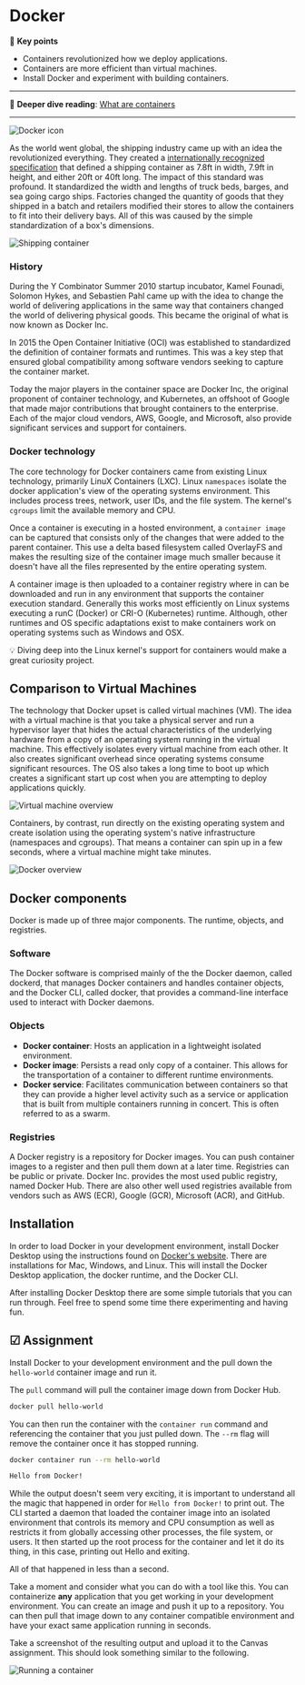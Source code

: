 # Docker

🔑 **Key points**

- Containers revolutionized how we deploy applications.
- Containers are more efficient than virtual machines.
- Install Docker and experiment with building containers.

---

📖 **Deeper dive reading**: [What are containers](https://www.docker.com/resources/what-container/)

---

![Docker icon](dockerIcon.png)

As the world went global, the shipping industry came up with an idea the revolutionized everything. They created a [internationally recognized specification](https://cdn.standards.iteh.ai/samples/76912/7354663676144f8ab1a7b57cb573b0a6/ISO-668-2020.pdf) that defined a shipping container as 7.8ft in width, 7.9ft in height, and either 20ft or 40ft long. The impact of this standard was profound. It standardized the width and lengths of truck beds, barges, and sea going cargo ships. Factories changed the quantity of goods that they shipped in a batch and retailers modified their stores to allow the containers to fit into their delivery bays. All of this was caused by the simple standardization of a box's dimensions.

![Shipping container](shippingContainer.png)

### History

During the Y Combinator Summer 2010 startup incubator, Kamel Founadi, Solomon Hykes, and Sebastien Pahl came up with the idea to change the world of delivering applications in the same way that containers changed the world of delivering physical goods. This became the original of what is now known as Docker Inc.

In 2015 the Open Container Initiative (OCI) was established to standardized the definition of container formats and runtimes. This was a key step that ensured global compatibility among software vendors seeking to capture the container market.

Today the major players in the container space are Docker Inc, the original proponent of container technology, and Kubernetes, an offshoot of Google that made major contributions that brought containers to the enterprise. Each of the major cloud vendors, AWS, Google, and Microsoft, also provide significant services and support for containers.

### Docker technology

The core technology for Docker containers came from existing Linux technology, primarily LinuX Containers (LXC). Linux `namespaces` isolate the docker application's view of the operating systems environment. This includes process trees, network, user IDs, and the file system. The kernel's `cgroups` limit the available memory and CPU.

Once a container is executing in a hosted environment, a `container image` can be captured that consists only of the changes that were added to the parent container. This use a delta based filesystem called OverlayFS and makes the resulting size of the container image much smaller because it doesn't have all the files represented by the entire operating system.

A container image is then uploaded to a container registry where in can be downloaded and run in any environment that supports the container execution standard. Generally this works most efficiently on Linux systems executing a runC (Docker) or CRI-O (Kubernetes) runtime. Although, other runtimes and OS specific adaptations exist to make containers work on operating systems such as Windows and OSX.

💡 Diving deep into the Linux kernel's support for containers would make a great curiosity project.

## Comparison to Virtual Machines

The technology that Docker upset is called virtual machines (VM). The idea with a virtual machine is that you take a physical server and run a hypervisor layer that hides the actual characteristics of the underlying hardware from a copy of an operating system running in the virtual machine. This effectively isolates every virtual machine from each other. It also creates significant overhead since operating systems consume significant resources. The OS also takes a long time to boot up which creates a significant start up cost when you are attempting to deploy applications quickly.

![Virtual machine overview](virtualMachineOverview.png)

Containers, by contrast, run directly on the existing operating system and create isolation using the operating system's native infrastructure (namespaces and cgroups). That means a container can spin up in a few seconds, where a virtual machine might take minutes.

![Docker overview](dockerOverview.png)

## Docker components

Docker is made up of three major components. The runtime, objects, and registries.

### Software

The Docker software is comprised mainly of the the Docker daemon, called dockerd, that manages Docker containers and handles container objects, and the Docker CLI, called docker, that provides a command-line interface used to interact with Docker daemons.

### Objects

- **Docker container**: Hosts an application in a lightweight isolated environment.
- **Docker image**: Persists a read only copy of a container. This allows for the transportation of a container to different runtime environments.
- **Docker service**: Facilitates communication between containers so that they can provide a higher level activity such as a service or application that is built from multiple containers running in concert. This is often referred to as a swarm.

### Registries

A Docker registry is a repository for Docker images. You can push container images to a register and then pull them down at a later time. Registries can be public or private. Docker Inc. provides the most used public registry, named Docker Hub. There are also other well used registries available from vendors such as AWS (ECR), Google (GCR), Microsoft (ACR), and GitHub.

## Installation

In order to load Docker in your development environment, install Docker Desktop using the instructions found on [Docker's website](https://docs.docker.com/get-docker/). There are installations for Mac, Windows, and Linux. This will install the Docker Desktop application, the docker runtime, and the Docker CLI.

After installing Docker Desktop there are some simple tutorials that you can run through. Feel free to spend some time there experimenting and having fun.

## ☑ Assignment

Install Docker to your development environment and the pull down the `hello-world` container image and run it.

The `pull` command will pull the container image down from Docker Hub.

```sh
docker pull hello-world
```

You can then run the container with the `container run` command and referencing the container that you just pulled down. The `--rm` flag will remove the container once it has stopped running.

```sh
docker container run --rm hello-world

Hello from Docker!
```

While the output doesn't seem very exciting, it is important to understand all the magic that happened in order for `Hello from Docker!` to print out. The CLI started a daemon that loaded the container image into an isolated environment that controls its memory and CPU consumption as well as restricts it from globally accessing other processes, the file system, or users. It then started up the root process for the container and let it do its thing, in this case, printing out Hello and exiting.

All of that happened in less than a second.

Take a moment and consider what you can do with a tool like this. You can containerize **any** application that you get working in your development environment. You can create an image and push it up to a repository. You can then pull that image down to any container compatible environment and have your exact same application running in seconds.

Take a screenshot of the resulting output and upload it to the Canvas assignment. This should look something similar to the following.

![Running a container](runningAContainer.png)
